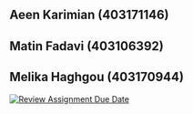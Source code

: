 ## Aeen Karimian (403171146)
## Matin Fadavi (403106392) 
## Melika Haghgou (403170944)
[![Review Assignment Due Date](https://classroom.github.com/assets/deadline-readme-button-22041afd0340ce965d47ae6ef1cefeee28c7c493a6346c4f15d667ab976d596c.svg)](https://classroom.github.com/a/iDQJgb-p)
